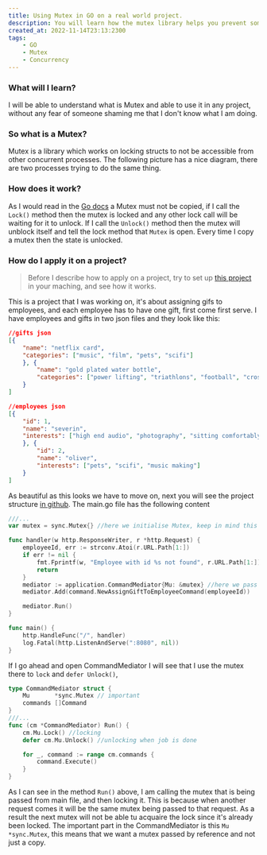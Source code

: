 ```yaml
---
title: Using Mutex in GO on a real world project.
description: You will learn how the mutex library helps you prevent some of the issues in concurrent world.
created_at: 2022-11-14T23:13:2300
tags:
    - GO
    - Mutex
    - Concurrency
---
```


### What will I learn?
I will be able to understand what is Mutex and able to use it in any project,
without any fear of someone shaming me that I don't know what I am doing.

### So what is a Mutex?
Mutex is a library which works on locking structs to not be accessible from other concurrent processes.
The following picture has a nice diagram, there are two processes trying to do the same thing.

### How does it work?
As I would read in the [Go docs](https://pkg.go.dev/sync#Mutex) a Mutex must not be copied,
if I call the `Lock()` method then the mutex is locked and any other lock call will be waiting for it to unlock.
If I call the `Unlock()` method then the mutex will unblock itself and tell the lock method that `Mutex` is open.
Every time I copy a mutex then the state is unlocked.

### How do I apply it on a project?
> Before I describe how to apply on a project, try to set up [this project](https://github.com/Diarselimi/giftem#readme) in your maching, and see how it works.

This is a project that I was working on, it's about assigning gifs to employees, and each employee has to have one gift, first come first serve.
I have employees and gifts in two json files and they look like this:
```json
//gifts json
[{
    "name": "netflix card",
    "categories": ["music", "film", "pets", "scifi"]
    }, {
        "name": "gold plated water bottle",
        "categories": ["power lifting", "triathlons", "football", "crossfit", "handball", "running"]
    }
]

//employees json
[{
    "id": 1,
    "name": "severin",
    "interests": ["high end audio", "photography", "sitting comfortably"]
    }, {
        "id": 2,
        "name": "oliver",
        "interests": ["pets", "scifi", "music making"]
    }
]
```
As beautiful as this looks we have to move on, next you  will see the project structure [in github](https://github.com/Diarselimi/giftem).
The main.go file has the following content
```go
///...
var mutex = sync.Mutex{} //here we initialise Mutex, keep in mind this is outside of the methods.

func handler(w http.ResponseWriter, r *http.Request) {
    employeeId, err := strconv.Atoi(r.URL.Path[1:])
    if err != nil {
        fmt.Fprintf(w, "Employee with id %s not found", r.URL.Path[1:])
        return
    }
    mediator := application.CommandMediator{Mu: &mutex} //here we pass the mutex by address
    mediator.Add(command.NewAssignGiftToEmployeeCommand(employeeId))

    mediator.Run()
}

func main() {
    http.HandleFunc("/", handler)
    log.Fatal(http.ListenAndServe(":8080", nil))
}
```

If I go ahead and open CommandMediator I will see that I use the mutex there to `lock` and `defer Unlock()`,
```go
type CommandMediator struct {
    Mu       *sync.Mutex // important
    commands []Command
}
///...
func (cm *CommandMediator) Run() {
    cm.Mu.Lock() //locking
    defer cm.Mu.Unlock() //unlocking when job is done

    for _, command := range cm.commands {
        command.Execute()
    }
}

```
As I can see in the method `Run()` above, I am calling the mutex that is being passed from main file, and then locking it.
This is because when another request comes it will be the same mutex being passed to that request.
As a result the next mutex will not be able tu acquaire the lock since it's already been locked.
The important part in the CommandMediator is this `Mu *sync.Mutex`, this means that we want a mutex passed by reference and not just a copy.



